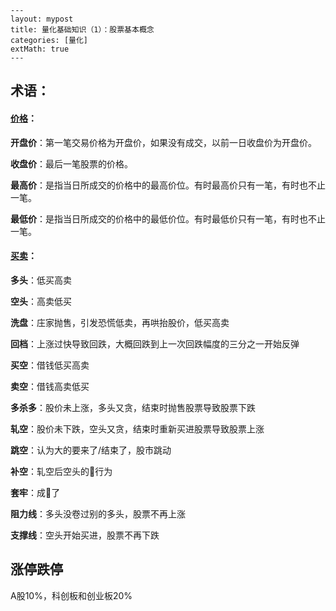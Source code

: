 ```
---
layout: mypost
title: 量化基础知识（1）：股票基本概念
categories: [量化]
extMath: true
---
```

## 术语：

#### <u>价格</u>：

**开盘价**：第一笔交易价格为开盘价，如果没有成交，以前一日收盘价为开盘价。

**收盘价**：最后一笔股票的价格。

**最高价**：是指当日所成交的价格中的最高价位。有时最高价只有一笔，有时也不止一笔。

**最低价**：是指当日所成交的价格中的最低价位。有时最低价只有一笔，有时也不止一笔。

#### <u>买卖</u>：

**多头**：低买高卖

**空头**：高卖低买

**洗盘**：庄家抛售，引发恐慌低卖，再哄抬股价，低买高卖<!--割韭菜-->

**回档**：上涨过快导致回跌，大概回跌到上一次回跌幅度的三分之一开始反弹

**买空**：借钱低买高卖

**卖空**：借钱高卖低买

**多杀多**：股价未上涨，多头又贪，结束时抛售股票导致股票下跌

**轧空**：股价未下跌，空头又贪，结束时重新买进股票导致股票上涨

**跳空**：认为大的要来了/结束了，股市跳动<!--一般在大的开始或结束前-->

**补空**：轧空后空头的🤡行为<!--重新买进-->

**套牢**：成🤡了

**阻力线**：多头没卷过别的多头，股票不再上涨

**支撑线**：空头开始买进，股票不再下跌

## 涨停跌停

A股10%，科创板和创业板20%



